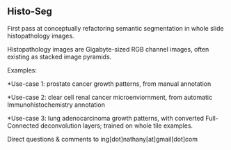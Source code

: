 ## Histo-Seg
First pass at conceptually refactoring semantic segmentation in whole slide histopathology images.

Histopathology images are Gigabyte-sized RGB channel images, often existing as stacked image pyramids.

Examples: 

*Use-case 1: prostate cancer growth patterns, from manual annotation

*Use-case 2: clear cell renal cancer microenviornment, from automatic Immunohistochemistry annotation

*Use-case 3: lung adenocarcinoma growth patterns, with converted Full-Connected deconvolution layers; trained on whole tile examples.

Direct questions & comments to ing[dot]nathany[at]gmail[dot]com
